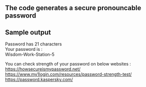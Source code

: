 ## The code generates a secure pronouncable password 

## Sample output
Password has 21 characters \
Your password is : \
Wisdom-Work-Station-5 

You can check strength of your password on below websites : \
https://howsecureismypassword.net/ \
https://www.my1login.com/resources/password-strength-test/ \
https://password.kaspersky.com/
